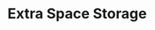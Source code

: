 ---
title: "Extra Space Storage"
url: /austin/extra-space-storage-south-interstate-35/
shop: Mieten
---
